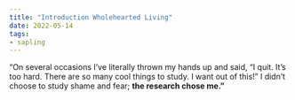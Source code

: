 ```yaml
---
title: "Introduction Wholehearted Living"
date: 2022-05-14
tags:
- sapling
---
```


“On several occasions I’ve literally thrown my hands up and said, “I quit. It’s too hard. There are so many cool things to study. I want out of this!” I didn’t choose to study shame and fear; **the research chose me.”**





